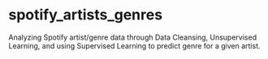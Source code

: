 # spotify_artists_genres
Analyzing Spotify artist/genre data through Data Cleansing, Unsupervised Learning, and using Supervised Learning to predict genre for a given artist.
